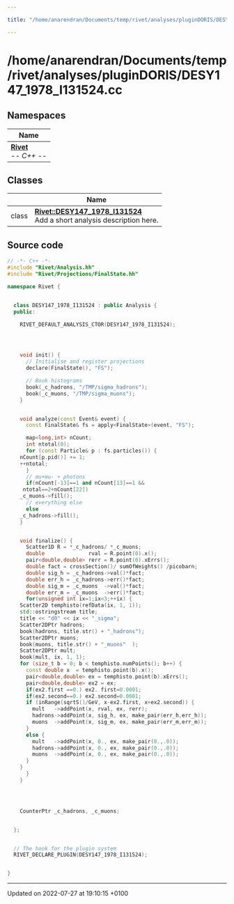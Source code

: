 ```yaml
---

title: "/home/anarendran/Documents/temp/rivet/analyses/pluginDORIS/DESY147_1978_I131524.cc"

---
```


# /home/anarendran/Documents/temp/rivet/analyses/pluginDORIS/DESY147_1978_I131524.cc



## Namespaces

| Name           |
| -------------- |
| **[Rivet](http://example.org/namespaces/namespacerivet/)** <br>-*- C++ -*-  |

## Classes

|                | Name           |
| -------------- | -------------- |
| class | **[Rivet::DESY147_1978_I131524](http://example.org/classes/classrivet_1_1desy147__1978__i131524/)** <br>Add a short analysis description here.  |




## Source code

```cpp
// -*- C++ -*-
#include "Rivet/Analysis.hh"
#include "Rivet/Projections/FinalState.hh"

namespace Rivet {


  class DESY147_1978_I131524 : public Analysis {
  public:

    RIVET_DEFAULT_ANALYSIS_CTOR(DESY147_1978_I131524);




    void init() {
      // Initialise and register projections
      declare(FinalState(), "FS");

      // Book histograms
      book(_c_hadrons, "/TMP/sigma_hadrons");
      book(_c_muons, "/TMP/sigma_muons");
    }


    void analyze(const Event& event) {
      const FinalState& fs = apply<FinalState>(event, "FS");

      map<long,int> nCount;
      int ntotal(0);
      for (const Particle& p : fs.particles()) {
    nCount[p.pid()] += 1;
    ++ntotal;
      }
      // mu+mu- + photons
      if(nCount[-13]==1 and nCount[13]==1 &&
     ntotal==2+nCount[22])
    _c_muons->fill();
      // everything else
      else
    _c_hadrons->fill();
    }


    void finalize() {
      Scatter1D R = *_c_hadrons/ *_c_muons;
      double              rval = R.point(0).x();
      pair<double,double> rerr = R.point(0).xErrs();
      double fact = crossSection()/ sumOfWeights() /picobarn;
      double sig_h = _c_hadrons->val()*fact;
      double err_h = _c_hadrons->err()*fact;
      double sig_m = _c_muons  ->val()*fact;
      double err_m = _c_muons  ->err()*fact;
      for(unsigned int ix=1;ix<3;++ix) {
    Scatter2D temphisto(refData(ix, 1, 1));
    std::ostringstream title;
    title << "d0" << ix << "_sigma";
    Scatter2DPtr hadrons;
    book(hadrons, title.str() + "_hadrons");
    Scatter2DPtr muons;
    book(muons, title.str() + "_muons"  );
    Scatter2DPtr mult;
    book(mult, ix, 1, 1);
    for (size_t b = 0; b < temphisto.numPoints(); b++) {
      const double x  = temphisto.point(b).x();
      pair<double,double> ex = temphisto.point(b).xErrs();
      pair<double,double> ex2 = ex;
      if(ex2.first ==0.) ex2. first=0.0001;
      if(ex2.second==0.) ex2.second=0.0001;
      if (inRange(sqrtS()/GeV, x-ex2.first, x+ex2.second)) {
        mult   ->addPoint(x, rval, ex, rerr);
        hadrons->addPoint(x, sig_h, ex, make_pair(err_h,err_h));
        muons  ->addPoint(x, sig_m, ex, make_pair(err_m,err_m));
      }
      else {
        mult   ->addPoint(x, 0., ex, make_pair(0.,.0));
        hadrons->addPoint(x, 0., ex, make_pair(0.,.0));
        muons  ->addPoint(x, 0., ex, make_pair(0.,.0));
      }
    }
      }
    }




    CounterPtr _c_hadrons, _c_muons;


  };


  // The hook for the plugin system
  RIVET_DECLARE_PLUGIN(DESY147_1978_I131524);


}
```


-------------------------------

Updated on 2022-07-27 at 19:10:15 +0100
